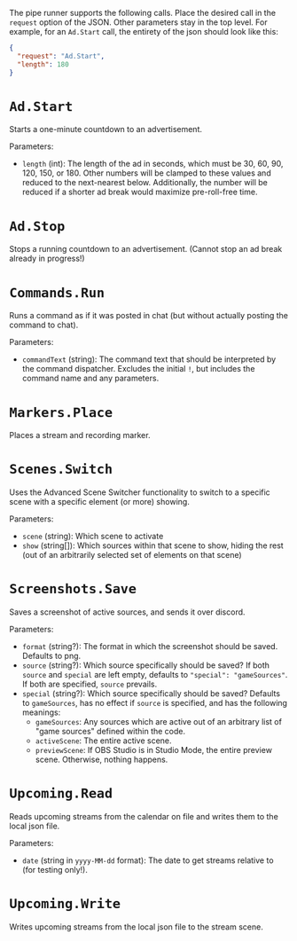 The pipe runner supports the following calls. Place the desired call in the `request` option of the JSON. Other parameters stay in the top level. For example, for an `Ad.Start` call, the entirety of the json should look like this:

```json
{
  "request": "Ad.Start",
  "length": 180
}
```

# `Ad.Start`
Starts a one-minute countdown to an advertisement.

Parameters:
- `length` (int): The length of the ad in seconds, which must be 30, 60, 90, 120, 150, or 180. Other numbers will be clamped to these values and reduced to the next-nearest below. Additionally, the number will be reduced if a shorter ad break would maximize pre-roll-free time.


# `Ad.Stop`
Stops a running countdown to an advertisement. (Cannot stop an ad break already in progress!)


# `Commands.Run`
Runs a command as if it was posted in chat (but without actually posting the command to chat).

Parameters:
- `commandText` (string): The command text that should be interpreted by the command dispatcher. Excludes the initial `!`, but includes the command name and any parameters.


# `Markers.Place`
Places a stream and recording marker.


# `Scenes.Switch`
Uses the Advanced Scene Switcher functionality to switch to a specific scene with a specific element (or more) showing.

Parameters:
- `scene` (string): Which scene to activate
- `show` (string[]): Which sources within that scene to show, hiding the rest (out of an arbitrarily selected set of elements on that scene)


# `Screenshots.Save`
Saves a screenshot of active sources, and sends it over discord.

Parameters:
- `format` (string?): The format in which the screenshot should be saved. Defaults to png.
- `source` (string?): Which source specifically should be saved? If both `source` and `special` are left empty, defaults to `"special": "gameSources"`. If both are specified, `source` prevails.
- `special` (string?): Which source specifically should be saved? Defaults to `gameSources`, has no effect if `source` is specified, and has the following meanings:
  - `gameSources`: Any sources which are active out of an arbitrary list of "game sources" defined within the code.
  - `activeScene`: The entire active scene.
  - `previewScene`: If OBS Studio is in Studio Mode, the entire preview scene. Otherwise, nothing happens.


# `Upcoming.Read`
Reads upcoming streams from the calendar on file and writes them to the local json file.

Parameters:
- `date` (string in `yyyy-MM-dd` format): The date to get streams relative to (for testing only!).


# `Upcoming.Write`
Writes upcoming streams from the local json file to the stream scene.